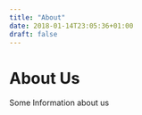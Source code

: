 ```yaml
---
title: "About"
date: 2018-01-14T23:05:36+01:00
draft: false
---
```

# About Us

Some Information about us